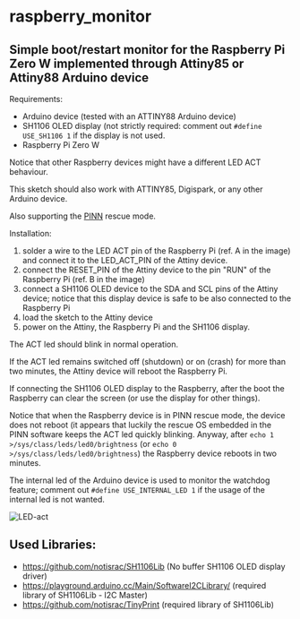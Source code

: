 # raspberry_monitor

## Simple boot/restart monitor for the Raspberry Pi Zero W implemented through Attiny85 or Attiny88 Arduino device

Requirements:
- Arduino device (tested with an ATTINY88 Arduino device)
- SH1106 OLED display (not strictly required: comment out `#define USE_SH1106 1` if the display is not used.
- Raspberry Pi Zero W

Notice that other Raspberry devices might have a different LED ACT behaviour.

This sketch should also work with ATTINY85, Digispark, or any other Arduino device.

Also supporting the [PINN](https://github.com/procount/pinn) rescue mode.

Installation:

1. solder a wire to the LED ACT pin of the Raspberry Pi (ref. A in the image) and connect it to the LED_ACT_PIN of the Attiny device.
2. connect the RESET_PIN of the Attiny device to the pin "RUN" of the Raspberry Pi (ref. B in the image)
3. connect a SH1106 OLED device to the SDA and SCL pins of the Attiny device; notice that this display device is safe to be also connected to the Raspberry Pi
4. load the sketch to the Attiny device
4. power on the Attiny, the Raspberry Pi and the SH1106 display.

The ACT led should blink in normal operation.

If the ACT led remains switched off (shutdown) or on (crash) for more than two minutes, the Attiny device will reboot the Raspberry Pi.

If connecting the SH1106 OLED display to the Raspberry, after the boot the Raspberry can clear the screen (or use the display for other things).

Notice that when the Raspberry device is in PINN rescue mode, the device does not reboot (it appears that luckily the rescue OS embedded in the PINN software keeps the ACT led quickly blinking. Anyway, after `echo 1 >/sys/class/leds/led0/brightness` (or `echo 0 >/sys/class/leds/led0/brightness`) the Raspberry device reboots in two minutes.

The internal led of the Arduino device is used to monitor the watchdog feature; comment out `#define USE_INTERNAL_LED 1` if the usage of the internal led is not wanted.

![LED-act](https://user-images.githubusercontent.com/8292987/148591592-8e3d445f-b40c-40a1-9005-0b2cc7c86a17.png)

## Used Libraries:
- https://github.com/notisrac/SH1106Lib (No buffer SH1106 OLED display driver)
- https://playground.arduino.cc/Main/SoftwareI2CLibrary/ (required library of SH1106Lib - I2C Master)
- https://github.com/notisrac/TinyPrint (required library of SH1106Lib)
